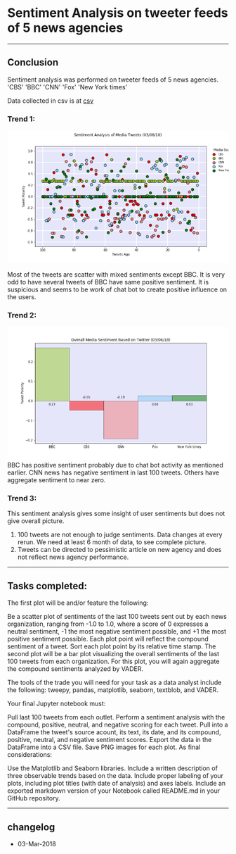 # Sentiment Analysis on tweeter feeds of 5 news agencies
----
## Conclusion


Sentiment analysis was performed on tweeter feeds of 5 news agencies.
'CBS'
'BBC'
'CNN'
'Fox' 
'New York times'

Data collected in csv is at [csv](docs/Tweet_sentiments.csv)

### Trend 1:

![SentimentsExpressed](docs/sentimentsexpressed_03-06-18.png)

Most of the tweets are scatter with mixed sentiments except BBC. 
It is very odd to have several tweets of BBC have same positive sentiment.
It is suspicious and seems to be work of chat bot to create positive influence on the users. 
### Trend 2:

![OverallSentiments](docs/overall_sentiments_03-06-18.png)
BBC has positive sentiment probably due to chat bot activity as mentioned earlier.
CNN news has negative sentiment in last 100 tweets.
Others have aggregate sentiment to near zero.

### Trend 3:

This sentiment analysis gives some insight of user sentiments but does not give overall picture.
1. 100 tweets are not enough to judge sentiments. Data changes at every rerun.  We need at least 6 month of data, to see complete picture.
2. Tweets can be directed to pessimistic article on new agency and does not reflect news agency performance. 



----
## Tasks completed:

The first plot will be and/or feature the following:

Be a scatter plot of sentiments of the last 100 tweets sent out by each news organization, ranging from -1.0 to 1.0, where a score of 0 expresses a neutral sentiment, -1 the most negative sentiment possible, and +1 the most positive sentiment possible.
Each plot point will reflect the compound sentiment of a tweet.
Sort each plot point by its relative time stamp.
The second plot will be a bar plot visualizing the overall sentiments of the last 100 tweets from each organization. For this plot, you will again aggregate the compound sentiments analyzed by VADER.

The tools of the trade you will need for your task as a data analyst include the following: tweepy, pandas, matplotlib, seaborn, textblob, and VADER.

Your final Jupyter notebook must:

Pull last 100 tweets from each outlet.
Perform a sentiment analysis with the compound, positive, neutral, and negative scoring for each tweet.
Pull into a DataFrame the tweet's source acount, its text, its date, and its compound, positive, neutral, and negative sentiment scores.
Export the data in the DataFrame into a CSV file.
Save PNG images for each plot.
As final considerations:

Use the Matplotlib and Seaborn libraries.
Include a written description of three observable trends based on the data.
Include proper labeling of your plots, including plot titles (with date of analysis) and axes labels.
Include an exported markdown version of your Notebook called README.md in your GitHub repository.

---
## changelog
* 03-Mar-2018 
